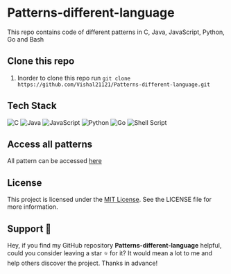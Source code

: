 # Patterns-different-language

This repo contains code of different patterns in C, Java, JavaScript, Python, Go and Bash

## Clone this repo

1. Inorder to clone this repo run `git clone https://github.com/Vishal21121/Patterns-different-language.git`

## Tech Stack

![C](https://img.shields.io/badge/c-%2300599C.svg?style=for-the-badge&logoColor=white) ![Java](https://img.shields.io/badge/java-%23ED8B00.svg?style=for-the-badge&logo=openjdk&logoColor=white) ![JavaScript](https://img.shields.io/badge/javascript-%23323330.svg?style=for-the-badge&logo=javascript&logoColor=%23F7DF1E) ![Python](https://img.shields.io/badge/python-3670A0?style=for-the-badge&logo=python&logoColor=ffdd54) ![Go](https://img.shields.io/badge/go-%2300ADD8.svg?style=for-the-badge&logo=go&logoColor=white) ![Shell Script](https://img.shields.io/badge/shell_script-%23121011.svg?style=for-the-badge&logo=gnu-bash&logoColor=white)

## Access all patterns

All pattern can be accessed [here](PATTERN_IMAGES)

## License

This project is licensed under the [MIT License](LICENSE). See the LICENSE file for more information.

## Support 🙏

Hey, if you find my GitHub repository **Patterns-different-language** helpful, could you consider leaving a star ⭐ for it? It would mean a lot to me and help others discover the project. Thanks in advance!
